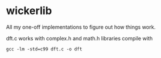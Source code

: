 wickerlib
=========

All my one-off implementations to figure out how things work.

dft.c works with complex.h and math.h libraries
compile with 

<code>gcc -lm -std=c99 dft.c -o dft</code>
